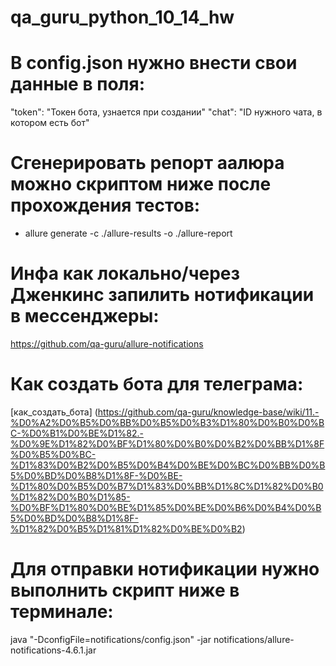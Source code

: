 # qa_guru_python_10_14_hw

# В config.json нужно внести свои данные в поля:
"token": "Токен бота, узнается при создании"
"chat": "ID нужного чата, в котором есть бот"

# Сгенерировать репорт аалюра можно скриптом ниже после прохождения тестов:
- allure generate -c ./allure-results -o ./allure-report

# Инфа как локально/через Дженкинс запилить нотификации в мессенджеры:
https://github.com/qa-guru/allure-notifications

# Как создать бота для телеграма:
[как_создать_бота] (https://github.com/qa-guru/knowledge-base/wiki/11.-%D0%A2%D0%B5%D0%BB%D0%B5%D0%B3%D1%80%D0%B0%D0%BC-%D0%B1%D0%BE%D1%82.-%D0%9E%D1%82%D0%BF%D1%80%D0%B0%D0%B2%D0%BB%D1%8F%D0%B5%D0%BC-%D1%83%D0%B2%D0%B5%D0%B4%D0%BE%D0%BC%D0%BB%D0%B5%D0%BD%D0%B8%D1%8F-%D0%BE-%D1%80%D0%B5%D0%B7%D1%83%D0%BB%D1%8C%D1%82%D0%B0%D1%82%D0%B0%D1%85-%D0%BF%D1%80%D0%BE%D1%85%D0%BE%D0%B6%D0%B4%D0%B5%D0%BD%D0%B8%D1%8F-%D1%82%D0%B5%D1%81%D1%82%D0%BE%D0%B2)

# Для отправки нотификации нужно выполнить скрипт ниже в терминале:
java "-DconfigFile=notifications/config.json" -jar notifications/allure-notifications-4.6.1.jar
